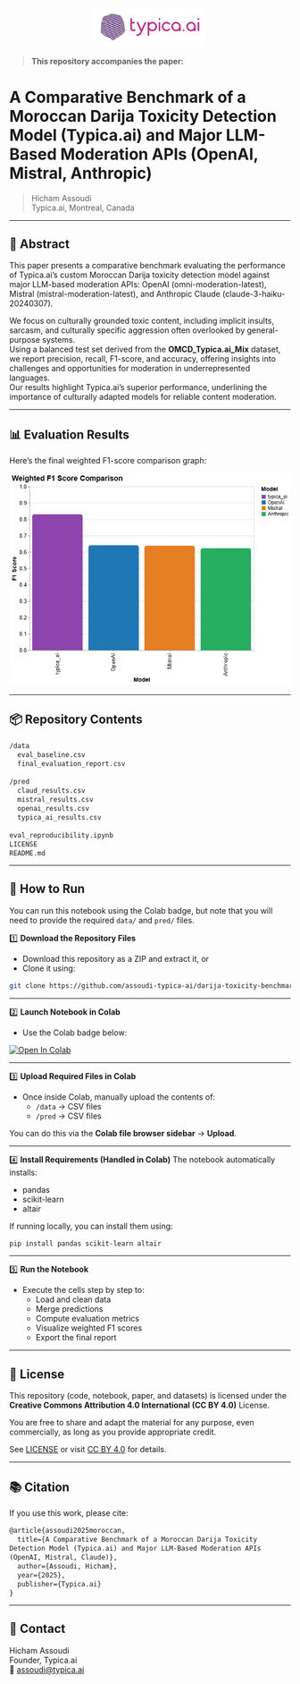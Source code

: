 <p align="center">
  <img src="https://raw.githubusercontent.com/assoudi-typica-ai/darija-toxicity-benchmark/main/assets/typicaai_logo.png" alt="Typica.ai Logo" width="200"/>
</p>

> **This repository accompanies the paper:**

# A Comparative Benchmark of a Moroccan Darija Toxicity Detection Model (Typica.ai) and Major LLM-Based Moderation APIs (OpenAI, Mistral, Anthropic)
> Hicham Assoudi  
> Typica.ai, Montreal, Canada
---

## 📄 Abstract
This paper presents a comparative benchmark evaluating the performance of Typica.ai’s custom Moroccan Darija toxicity detection model against major LLM-based moderation APIs: OpenAI (omni-moderation-latest), Mistral (mistral-moderation-latest), and Anthropic Claude (claude-3-haiku-20240307).

We focus on culturally grounded toxic content, including implicit insults, sarcasm, and culturally specific aggression often overlooked by general-purpose systems.  
Using a balanced test set derived from the **OMCD_Typica.ai_Mix** dataset, we report precision, recall, F1-score, and accuracy, offering insights into challenges and opportunities for moderation in underrepresented languages.  
Our results highlight Typica.ai’s superior performance, underlining the importance of culturally adapted models for reliable content moderation.

---

## 📊 Evaluation Results

Here’s the final weighted F1-score comparison graph:

<p align="center">
  <img src="https://raw.githubusercontent.com/assoudi-typica-ai/darija-toxicity-benchmark/main/assets/eval_visualization.png" alt="Evaluation Visualization" width="600"/>
</p>

---

## 📦 Repository Contents

```
/data
  eval_baseline.csv
  final_evaluation_report.csv

/pred
  claud_results.csv
  mistral_results.csv
  openai_results.csv
  typica_ai_results.csv

eval_reproducibility.ipynb
LICENSE
README.md
```

---

## 🚀 How to Run

You can run this notebook using the Colab badge, but note that you will need to provide the required `data/` and `pred/` files.

1️⃣ **Download the Repository Files**  
- Download this repository as a ZIP and extract it, or  
- Clone it using:
```bash
git clone https://github.com/assoudi-typica-ai/darija-toxicity-benchmark.git
```

---

2️⃣ **Launch Notebook in Colab**
- Use the Colab badge below:

[![Open In Colab](https://colab.research.google.com/assets/colab-badge.svg)](https://colab.research.google.com/github/assoudi-typica-ai/darija-toxicity-benchmark/blob/main/eval_reproducibility.ipynb)

---

3️⃣ **Upload Required Files in Colab**
- Once inside Colab, manually upload the contents of:
  - `/data` → CSV files  
  - `/pred` → CSV files

You can do this via the **Colab file browser sidebar** → **Upload**.

---

4️⃣ **Install Requirements (Handled in Colab)**
The notebook automatically installs:
- pandas
- scikit-learn
- altair

If running locally, you can install them using:
```bash
pip install pandas scikit-learn altair
```

---

5️⃣ **Run the Notebook**
- Execute the cells step by step to:
  - Load and clean data
  - Merge predictions
  - Compute evaluation metrics
  - Visualize weighted F1 scores
  - Export the final report
    
---

## 📜 License

This repository (code, notebook, paper, and datasets) is licensed under the **Creative Commons Attribution 4.0 International (CC BY 4.0)** License.

You are free to share and adapt the material for any purpose, even commercially, as long as you provide appropriate credit.

See [LICENSE](LICENSE) or visit [CC BY 4.0](https://creativecommons.org/licenses/by/4.0/) for details.

---

## 📚 Citation

If you use this work, please cite:

```
@article{assoudi2025moroccan,
  title={A Comparative Benchmark of a Moroccan Darija Toxicity Detection Model (Typica.ai) and Major LLM-Based Moderation APIs (OpenAI, Mistral, Claude)},
  author={Assoudi, Hicham},
  year={2025},
  publisher={Typica.ai}
}
```

---

## 💬 Contact

Hicham Assoudi  
Founder, Typica.ai  
📧 [assoudi@typica.ai](mailto:assoudi@typica.ai)

